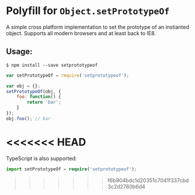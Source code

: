 # Polyfill for `Object.setPrototypeOf`

A simple cross platform implementation to set the prototype of an instianted object.  Supports all modern browsers and at least back to IE8.

## Usage:

```
$ npm install --save setprototypeof
```

```javascript
var setPrototypeOf = require('setprototypeof');

var obj = {};
setPrototypeOf(obj, {
	foo: function() {
		return 'bar';
	}
});
obj.foo(); // bar
```
<<<<<<< HEAD
=======

TypeScript is also supported:
```typescript
import setPrototypeOf = require('setprototypeof');
```
>>>>>>> f6b904bdc1d20351c7041f337cbd3c2d2780b6d4
